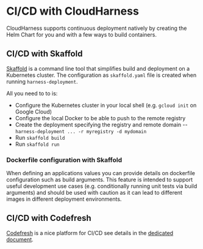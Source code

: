 # CI/CD with CloudHarness

CloudHarness supports continuous deployment natively by creating the Helm Chart for you and with a few 
ways to build containers.

## CI/CD with Skaffold

[Skaffold](https://skaffold.dev/) is a command line tool that simplifies build and deployment  on a Kubernetes cluster. The configuration as `skaffold.yaml` file is created when running
`harness-deployment`.

All you need to to is:
- Configure the Kubernetes cluster in your local shell (e.g. `gcloud init` on Google Cloud)
- Configure the local Docker to be able to push to the remote registry
- Create the deployment specifying the registry and remote domain -- `harness-deployment ... -r myregistry -d mydomain`
- Run `skaffold build`
- Run `skaffold run`

### Dockerfile configuration with Skaffold

When defining an applications values you can provide details on dockerfile configuration such as build arguments. This feature is intended to support useful development use cases (e.g. conditionally running unit tests via build arguments) and should be used with caution as it can lead to different images in different deployment environments.

## CI/CD with Codefresh

[Codefresh](https://codefresh.io/) is a nice platform for CI/CD see details in the [dedicated document](./codefresh.md).